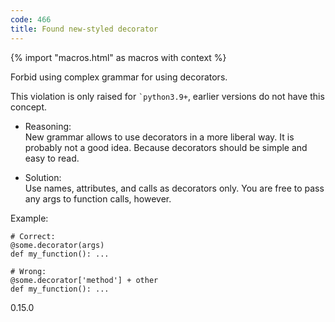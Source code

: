 ```yaml
---
code: 466
title: Found new-styled decorator
---
```


{% import "macros.html" as macros with context %}

Forbid using complex grammar for using decorators.

This violation is only raised for `` `python3.9+ ``, earlier versions do
not have this concept.

  - Reasoning:  
    New grammar allows to use decorators in a more liberal way. It is
    probably not a good idea. Because decorators should be simple and
    easy to read.

  - Solution:  
    Use names, attributes, and calls as decorators only. You are free to
    pass any args to function calls, however.

Example:

    # Correct:
    @some.decorator(args)
    def my_function(): ...
    
    # Wrong:
    @some.decorator['method'] + other
    def my_function(): ...

<div class="versionadded">

0.15.0

</div>